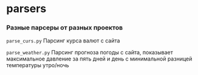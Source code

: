 # parsers
### Разные парсеры от разных проектов

`parse_curs.py` Парсинг курса валют с сайта

`parse_weather.py` Парсинг прогноза погоды с сайта, показывает максимальное давление за пять дней и день с минимальной разницей температуры утро/ночь
